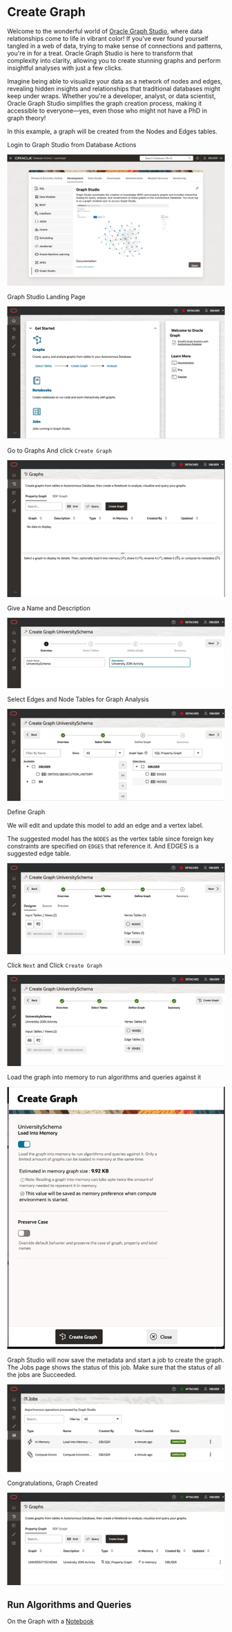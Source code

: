 # Create Graph

Welcome to the wonderful world of [Oracle Graph Studio](https://www.oracle.com/database/integrated-graph-database/graph-faq/), where data relationships come to life in vibrant color! If you've ever found yourself tangled in a web of data, trying to make sense of connections and patterns, you're in for a treat. Oracle Graph Studio is here to transform that complexity into clarity, allowing you to create stunning graphs and perform insightful analyses with just a few clicks. 

Imagine being able to visualize your data as a network of nodes and edges, revealing hidden insights and relationships that traditional databases might keep under wraps. Whether you're a developer, analyst, or data scientist, Oracle Graph Studio simplifies the graph creation process, making it accessible to everyone—yes, even those who might not have a PhD in graph theory!

In this example, a graph will be created from the Nodes and Edges tables.

Login to Graph Studio from Database Actions

![Launch Graph Studio Landing Page](../images/dbactions.png)

Graph Studio Landing Page

![Graph Studio Landing Page](../images/graphstudio.png)

Go to Graphs And click `Create Graph`

![Click Create Graph](../images/clickCreateGraph.png)

Give a Name and Description

![Value Name and Description ](../images/createGraph.png)

Select Edges and Node Tables for Graph Analysis

![Value Name and Description ](../images/selectEdgesandNodes.png)

Define Graph

We will edit and update this model to add an edge and a vertex label.

The suggested model has the `NODES` as the vertex table since foreign key constraints are specified on `EDGES` that reference it.
And EDGES is a suggested edge table.


![Define Graph ](../images/defineGraph.png)


Click `Next` and Click `Create Graph`

![RunIt](../images/runIt.png)

Load the graph into memory to run algorithms and queries against it

![Load Graph ](../images/loadGraph.png)



Graph Studio will now save the metadata and start a job to create the graph.
The Jobs page shows the status of this job. Make sure that the status of all the jobs are Succeeded.

![JobsComplete](../images/graphComplete.png)

Congratulations, Graph Created 

![GraphSuccess](../images/graphSuccess.png)

## Run Algorithms and Queries

On the Graph with a [Notebook](../community-detection/README.md)  
